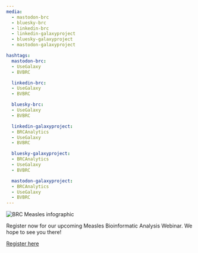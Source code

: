 ```yaml
---
media:
  - mastodon-brc
  - bluesky-brc
  - linkedin-brc
  - linkedin-galaxyproject
  - bluesky-galaxyproject
  - mastodon-galaxyproject

hashtags:
  mastodon-brc:
  - UseGalaxy
  - BVBRC

  linkedin-brc:
  - UseGalaxy
  - BVBRC

  bluesky-brc:
  - UseGalaxy
  - BVBRC

  linkedin-galaxyproject:
  - BRCAnalytics
  - UseGalaxy
  - BVBRC

  bluesky-galaxyproject:
  - BRCAnalytics
  - UseGalaxy
  - BVBRC

  mastodon-galaxyproject:
  - BRCAnalytics
  - UseGalaxy
  - BVBRC
---
```

![BRC Measles infographic](https://galaxyproject.org/events/2025-08-05-brc-measles-webinar/1752585196937.png)

Register now for our upcoming Measles Bioinformatic Analysis Webinar. We hope to see you there! 

[Register here](https://events.teams.microsoft.com/event/26e362e7-0d72-4c6a-9e86-0fd306368dfd@24d967f1-3ed8-4448-baa6-560ec572acb3)
